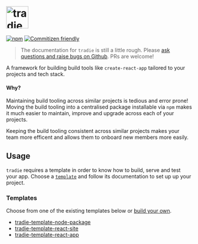 # <a href="https://github.com/jameslnewell/tradie"><img alt="tradie" src="https://raw.githubusercontent.com/jameslnewell/tradie-v4/master/logo.png" height="60px" /></a>

[![npm](https://img.shields.io/npm/v/tradie.svg)]()
[![Commitizen friendly](https://img.shields.io/badge/commitizen-friendly-brightgreen.svg)](http://commitizen.github.io/cz-cli/)

> The documentation for `tradie` is still a little rough. Please [ask questions and raise bugs on Github](https://github.com/jameslnewell/tradie-v4/issues). PRs are welcome!

A framework for building build tools like `create-react-app` tailored to your projects and tech stack.

#### Why?

Maintaining build tooling across similar projects is tedious and error prone! Moving the build tooling into a centralised package installable via `npm` makes it much easier to maintain, improve and upgrade across each of your projects.

Keeping the build tooling consistent across similar projects makes your team more efficent and allows them to onboard new members more easily.

## Usage

`tradie` requires a template in order to know how to build, serve and test your app. 
Choose a [`template`](https://github.com/jameslnewell/tradie-v4/tree/master/packages/tradie#templates) and follow its documentation to set up up your project.

### Templates

Choose from one of the existing templates below or [build your own](https://github.com/jameslnewell/tradie-v4/blob/master/docs/templates.md).

- [tradie-template-node-package](https://www.npmjs.com/package/tradie-template-node-package)
- [tradie-template-react-site](https://www.npmjs.com/package/tradie-template-react-site)
- [tradie-template-react-app](https://www.npmjs.com/package/tradie-template-react-app)

